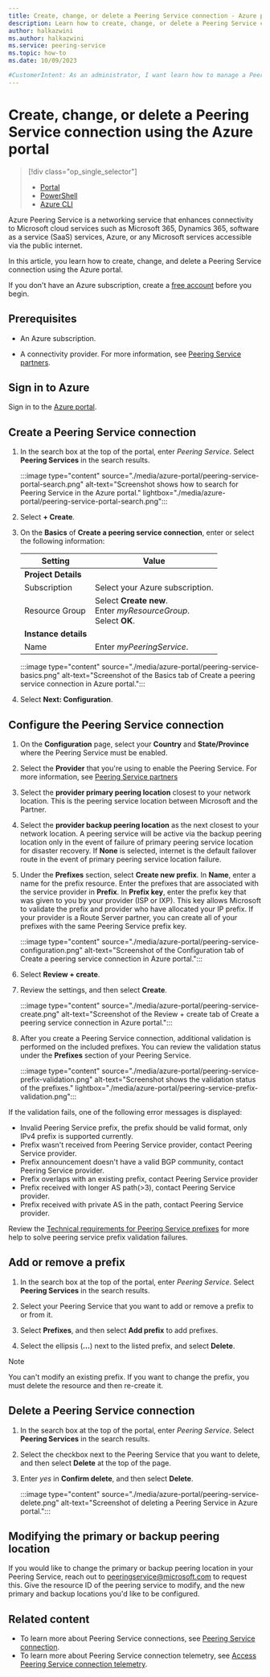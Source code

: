 ```yaml
---
title: Create, change, or delete a Peering Service connection - Azure portal
description: Learn how to create, change, or delete a Peering Service connection using the Azure portal.
author: halkazwini
ms.author: halkazwini
ms.service: peering-service
ms.topic: how-to
ms.date: 10/09/2023

#CustomerIntent: As an administrator, I want learn how to manage a Peering Service connection using Azure portal so that I can create, change, or delete a Peering Service connection when needed.
---
```


# Create, change, or delete a Peering Service connection using the Azure portal

> [!div class="op_single_selector"]
> * [Portal](azure-portal.md)
> * [PowerShell](powershell.md)
> * [Azure CLI](cli.md)

Azure Peering Service is a networking service that enhances connectivity to Microsoft cloud services such as Microsoft 365, Dynamics 365, software as a service (SaaS) services, Azure, or any Microsoft services accessible via the public internet.

In this article, you learn how to create, change, and delete a Peering Service connection using the Azure portal.

If you don't have an Azure subscription, create a [free account](https://azure.microsoft.com/free/?WT.mc_id=A261C142F) before you begin.

## Prerequisites

- An Azure subscription.

- A connectivity provider. For more information, see [Peering Service partners](./location-partners.md).

## Sign in to Azure

Sign in to the [Azure portal](https://portal.azure.com).

## Create a Peering Service connection

1. In the search box at the top of the portal, enter *Peering Service*. Select **Peering Services** in the search results.

    :::image type="content" source="./media/azure-portal/peering-service-portal-search.png" alt-text="Screenshot shows how to search for Peering Service in the Azure portal." lightbox="./media/azure-portal/peering-service-portal-search.png":::

1. Select **+ Create**.

1. On the **Basics** of **Create a peering service connection**, enter or select the following information:

    | Setting | Value |
    | ------- | ----- |
    | **Project Details**  |  |
    | Subscription | Select your Azure subscription. |
    | Resource Group | Select **Create new**. </br> Enter *myResourceGroup*. </br> Select **OK**. |
    | **Instance details** |  |
    | Name | Enter *myPeeringService*. |

    :::image type="content" source="./media/azure-portal/peering-service-basics.png" alt-text="Screenshot of the Basics tab of Create a peering service connection in Azure portal.":::
 
1. Select **Next: Configuration**.

## Configure the Peering Service connection

1. On the **Configuration** page, select your **Country** and **State/Province** where the Peering Service must be enabled. 

1. Select the **Provider** that you're using to enable the Peering Service. For more information, see [Peering Service partners](./location-partners.md)

1. Select the **provider primary peering location** closest to your network location. This is the peering service location between Microsoft and the Partner.

1. Select the **provider backup peering location** as the next closest to your network location. A peering service will be active via the backup peering location only in the event of failure of primary peering service location for disaster recovery. If **None** is selected, internet is the default failover route in the event of primary peering service location failure.

1. Under the **Prefixes** section, select **Create new prefix**. In **Name**, enter a name for the prefix resource. Enter the prefixes that are associated with the service provider in **Prefix**. In **Prefix key**, enter the prefix key that was given to you by your provider (ISP or IXP). This key allows Microsoft to validate the prefix and provider who have allocated your IP prefix. If your provider is a Route Server partner, you can create all of your prefixes with the same Peering Service prefix key.

    :::image type="content" source="./media/azure-portal/peering-service-configuration.png" alt-text="Screenshot of the Configuration tab of Create a peering service connection in Azure portal."::: 

1. Select **Review + create**.

1. Review the settings, and then select **Create**.

    :::image type="content" source="./media/azure-portal/peering-service-create.png" alt-text="Screenshot of the Review + create tab of Create a peering service connection in Azure portal.":::

1. After you create a Peering Service connection, additional validation is performed on the included prefixes. You can review the validation status under the **Prefixes** section of your Peering Service. 

    :::image type="content" source="./media/azure-portal/peering-service-prefix-validation.png" alt-text="Screenshot shows the validation status of the prefixes." lightbox="./media/azure-portal/peering-service-prefix-validation.png":::

If the validation fails, one of the following error messages is displayed:

   - Invalid Peering Service prefix, the prefix should be valid format, only IPv4 prefix is supported currently.
   - Prefix wasn't received from Peering Service provider, contact Peering Service provider.
   - Prefix announcement doesn't have a valid BGP community, contact Peering Service provider.
   - Prefix overlaps with an existing prefix, contact Peering Service provider
   - Prefix received with longer AS path(>3), contact Peering Service provider.
   - Prefix received with private AS in the path, contact Peering Service provider.

Review the [Technical requirements for Peering Service prefixes](../internet-peering/peering-registered-prefix-requirements.md) for more help to solve peering service prefix validation failures.

## Add or remove a prefix

1. In the search box at the top of the portal, enter *Peering Service*. Select **Peering Services** in the search results.

1. Select your Peering Service that you want to add or remove a prefix to or from it.

1. Select **Prefixes**, and then select **Add prefix** to add prefixes.

1. Select the ellipsis (**...**) next to the listed prefix, and select **Delete**.

> [!NOTE]
> You can't modify an existing prefix. If you want to change the prefix, you must delete the resource and then re-create it.

## Delete a Peering Service connection

1. In the search box at the top of the portal, enter *Peering Service*. Select **Peering Services** in the search results.

1. Select the checkbox next to the Peering Service that you want to delete, and then select **Delete** at the top of the page.

1. Enter *yes* in **Confirm delete**, and then select **Delete**.

    :::image type="content" source="./media/azure-portal/peering-service-delete.png" alt-text="Screenshot of deleting a Peering Service in Azure portal.":::

## Modifying the primary or backup peering location

If you would like to change the primary or backup peering location in your Peering Service, reach out to peeringservice@microsoft.com to request this. Give the resource ID of the peering service to modify, and the new primary and backup locations you'd like to be configured.

## Related content

- To learn more about Peering Service connections, see [Peering Service connection](connection.md).
- To learn more about Peering Service connection telemetry, see [Access Peering Service connection telemetry](connection-telemetry.md).